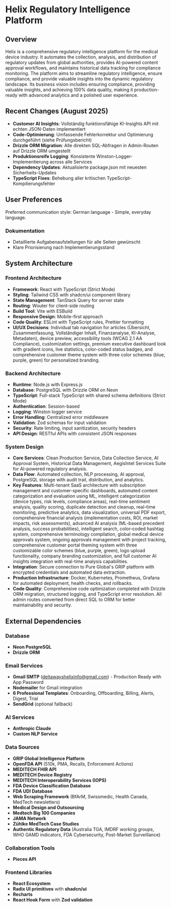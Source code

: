 # Helix Regulatory Intelligence Platform

## Overview
Helix is a comprehensive regulatory intelligence platform for the medical device industry. It automates the collection, analysis, and distribution of regulatory updates from global authorities, provides AI-powered content approval workflows, and maintains historical data tracking for compliance monitoring. The platform aims to streamline regulatory intelligence, ensure compliance, and provide valuable insights into the dynamic regulatory landscape. Its business vision includes ensuring compliance, providing valuable insights, and achieving 100% data quality, making it production-ready with advanced analytics and a polished user experience.

## Recent Changes (August 2025)
- **Customer AI Insights**: Vollständig funktionsfähige KI-Insights API mit echten JSON-Daten implementiert
- **Code-Optimierung**: Umfassende Fehlerkorrektur und Optimierung durchgeführt (siehe Prüfungsbericht)
- **Drizzle ORM Migration**: Alle direkten SQL-Abfragen in Admin-Routen auf Drizzle ORM umgestellt
- **Produktionsreife Logging**: Konsistente Winston-Logger-Implementierung across alle Services
- **Dependency Updates**: Aktualisierte package.json mit neuesten Sicherheits-Updates
- **TypeScript Fixes**: Behebung aller kritischen TypeScript-Kompilierungsfehler

## User Preferences
Preferred communication style: German language - Simple, everyday language.

### Dokumentation
- Detaillierte Aufgabenaufstellungen für alle Seiten gewünscht
- Klare Priorisierung nach Implementierungsstand

## System Architecture

### Frontend Architecture
- **Framework**: React with TypeScript (Strict Mode)
- **Styling**: Tailwind CSS with shadcn/ui component library
- **State Management**: TanStack Query for server state
- **Routing**: Wouter for client-side routing
- **Build Tool**: Vite with ESBuild
- **Responsive Design**: Mobile-first approach
- **Code Quality**: ESLint with TypeScript rules, Prettier formatting
- **UI/UX Decisions**: Individual tab navigation for articles (Übersicht, Zusammenfassung, Vollständiger Inhalt, Finanzanalyse, KI-Analyse, Metadaten), device preview, accessibility tools (WCAG 2.1 AA Compliance), customization settings, premium executive dashboard look with gradient icons, live statistics, color-coded status badges, and comprehensive customer theme system with three color schemes (blue, purple, green) for personalized branding.

### Backend Architecture
- **Runtime**: Node.js with Express.js
- **Database**: PostgreSQL with Drizzle ORM on Neon
- **TypeScript**: Full-stack TypeScript with shared schema definitions (Strict Mode)
- **Authentication**: Session-based
- **Logging**: Winston logger service
- **Error Handling**: Centralized error middleware
- **Validation**: Zod schemas for input validation
- **Security**: Rate limiting, input sanitization, security headers
- **API Design**: RESTful APIs with consistent JSON responses

### System Design
- **Core Services**: Clean Production Service, Data Collection Service, AI Approval System, Historical Data Management, AegisIntel Services Suite for AI-powered regulatory analysis.
- **Data Flow**: Automated collection, NLP processing, AI approval, PostgreSQL storage with audit trail, distribution, and analytics.
- **Key Features**: Multi-tenant SaaS architecture with subscription management and customer-specific dashboards, automated content categorization and evaluation using ML, intelligent categorization (device types, risk levels, compliance areas), real-time sentiment analysis, quality scoring, duplicate detection and cleanup, real-time monitoring, predictive analytics, data visualization, universal PDF export, comprehensive financial analysis (implementation costs, ROI, market impacts, risk assessments), advanced AI analysis (ML-based precedent analysis, success probabilities), intelligent search, color-coded hashtag system, comprehensive terminology compilation, global medical device approvals system, ongoing approvals management with project tracking, comprehensive customer portal theming system with three customizable color schemes (blue, purple, green), logo upload functionality, company branding customization, and full customer AI insights integration with real-time analysis capabilities.
- **Integration**: Secure connection to Pure Global's GRIP platform with encrypted credentials and automated data extraction.
- **Production Infrastructure**: Docker, Kubernetes, Prometheus, Grafana for automated deployment, health checks, and rollbacks.
- **Code Quality**: Comprehensive code optimization completed with Drizzle ORM migration, structured logging, and TypeScript error resolution. All admin routes converted from direct SQL to ORM for better maintainability and security.

## External Dependencies

### Database
- **Neon PostgreSQL**
- **Drizzle ORM**

### Email Services
- **Gmail SMTP** (deltawayshelixinfo@gmail.com) - Production Ready with App Password
- **Nodemailer** for Gmail integration
- **6 Professional Templates**: Onboarding, Offboarding, Billing, Alerts, Digest, Trial
- **SendGrid** (optional fallback)

### AI Services
- **Anthropic Claude**
- **Custom NLP Service**

### Data Sources
- **GRIP Global Intelligence Platform**
- **OpenFDA API** (510k, PMA, Recalls, Enforcement Actions)
- **MEDITECH FHIR API**
- **MEDITECH Device Registry**
- **MEDITECH Interoperability Services (IOPS)**
- **FDA Device Classification Database**
- **FDA UDI Database**
- **Web Scraping Framework** (BfArM, Swissmedic, Health Canada, MedTech newsletters)
- **Medical Design and Outsourcing**
- **Medtech Big 100 Companies**
- **JAMA Network**
- **Zühlke MedTech Case Studies**
- **Authentic Regulatory Data** (Australia TGA, IMDRF working groups, WHO GAMD indicators, FDA Cybersecurity, Post-Market Surveillance)

### Collaboration Tools
- **Pieces API**

### Frontend Libraries
- **React Ecosystem**
- **Radix UI primitives** with **shadcn/ui**
- **Recharts**
- **React Hook Form** with **Zod validation**